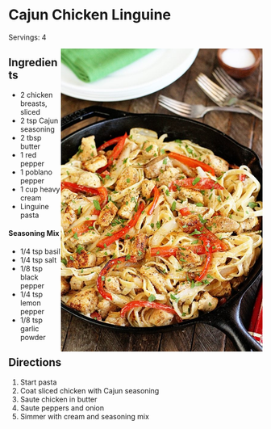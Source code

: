 # Cajun Chicken Linguine

Servings: 4

<img style="float: right;" src="cajun_chicken_linguine.jpg" width=400>

## Ingredients

- 2 chicken breasts, sliced
- 2 tsp Cajun seasoning
- 2 tbsp butter
- 1 red pepper
- 1 poblano pepper
- 1 cup heavy cream
- Linguine pasta

#### Seasoning Mix
- 1/4 tsp basil
- 1/4 tsp salt
- 1/8 tsp black pepper
- 1/4 tsp lemon pepper
- 1/8 tsp garlic powder

## Directions
1. Start pasta
2. Coat sliced chicken with Cajun seasoning
3. Saute chicken in butter
4. Saute peppers and onion
5. Simmer with cream and seasoning mix
